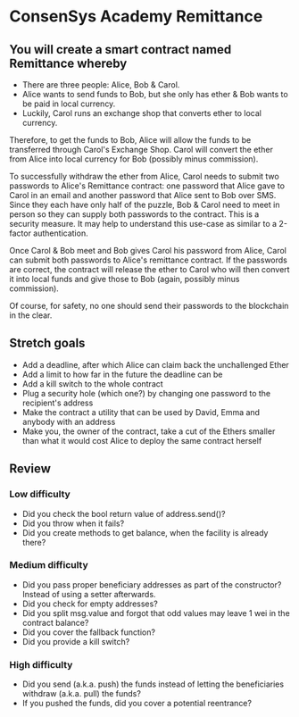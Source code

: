 # ConsenSys Academy Remittance

## You will create a smart contract named Remittance whereby

- There are three people: Alice, Bob & Carol.
- Alice wants to send funds to Bob, but she only has ether & Bob wants to be paid in local currency.
- Luckily, Carol runs an exchange shop that converts ether to local currency.

Therefore, to get the funds to Bob, Alice will allow the funds to be transferred through Carol's Exchange Shop. Carol will convert the ether from Alice into local currency for Bob (possibly minus commission).

To successfully withdraw the ether from Alice, Carol needs to submit two passwords to Alice's Remittance contract: one password that Alice gave to Carol in an email and another password that Alice sent to Bob over SMS. Since they each have only half of the puzzle, Bob & Carol need to meet in person so they can supply both passwords to the contract. This is a security measure. It may help to understand this use-case as similar to a 2-factor authentication.

Once Carol & Bob meet and Bob gives Carol his password from Alice, Carol can submit both passwords to Alice's remittance contract. If the passwords are correct, the contract will release the ether to Carol who will then convert it into local funds and give those to Bob (again, possibly minus commission).

Of course, for safety, no one should send their passwords to the blockchain in the clear.

## Stretch goals

- Add a deadline, after which Alice can claim back the unchallenged Ether
- Add a limit to how far in the future the deadline can be
- Add a kill switch to the whole contract
- Plug a security hole (which one?) by changing one password to the recipient's address
- Make the contract a utility that can be used by David, Emma and anybody with an address
- Make you, the owner of the contract, take a cut of the Ethers smaller than what it would cost Alice to deploy the same contract herself

## Review

### Low difficulty

- Did you check the bool return value of address.send()?
- Did you throw when it fails?
- Did you create methods to get balance, when the facility is already there?

### Medium difficulty

- Did you pass proper beneficiary addresses as part of the constructor? Instead of using a setter afterwards.
- Did you check for empty addresses?
- Did you split msg.value and forgot that odd values may leave 1 wei in the contract balance?
- Did you cover the fallback function?
- Did you provide a kill switch?

### High difficulty

- Did you send (a.k.a. push) the funds instead of letting the beneficiaries withdraw (a.k.a. pull) the funds?
- If you pushed the funds, did you cover a potential reentrance?
